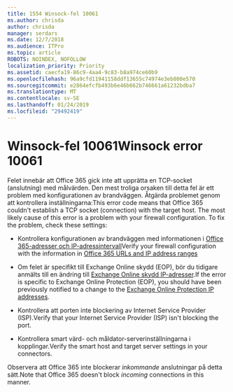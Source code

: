 ```yaml
---
title: 1554 Winsock-fel 10061
ms.author: chrisda
author: chrisda
manager: serdars
ms.date: 12/7/2018
ms.audience: ITPro
ms.topic: article
ROBOTS: NOINDEX, NOFOLLOW
localization_priority: Priority
ms.assetid: caecfa19-86c9-4aa4-9c83-b8a974ce60b9
ms.openlocfilehash: 96a9cfd11941158ddf13655c74974e3eb800e570
ms.sourcegitcommit: e2864efcfb493b6e46b662b746661a61232bdba7
ms.translationtype: MT
ms.contentlocale: sv-SE
ms.lasthandoff: 01/24/2019
ms.locfileid: "29492419"
---
```

# <a name="winsock-error-10061"></a><span data-ttu-id="15b1d-102">Winsock-fel 10061</span><span class="sxs-lookup"><span data-stu-id="15b1d-102">Winsock error 10061</span></span>

<span data-ttu-id="15b1d-p101">Felet innebär att Office 365 gick inte att upprätta en TCP-socket (anslutning) med målvärden. Den mest troliga orsaken till detta fel är ett problem med konfigurationen av brandväggen. Åtgärda problemet genom att kontrollera inställningarna:</span><span class="sxs-lookup"><span data-stu-id="15b1d-p101">This error code means that Office 365 couldn't establish a TCP socket (connection) with the target host. The most likely cause of this error is a problem with your firewall configuration. To fix the problem, check these settings:</span></span>
  
- <span data-ttu-id="15b1d-106">Kontrollera konfigurationen av brandväggen med informationen i [Office 365-adresser och IP-adressintervall](https://docs.microsoft.com/office365/enterprise/urls-and-ip-address-ranges)</span><span class="sxs-lookup"><span data-stu-id="15b1d-106">Verify your firewall configuration with the information in [Office 365 URLs and IP address ranges](https://docs.microsoft.com/office365/enterprise/urls-and-ip-address-ranges)</span></span>
    
- <span data-ttu-id="15b1d-107">Om felet är specifikt till Exchange Online skydd (EOP), bör du tidigare anmälts till en ändring till [Exchange Online skydd IP-adresser](https://docs.microsoft.com/office365/SecurityCompliance/eop/exchange-online-protection-ip-addresses).</span><span class="sxs-lookup"><span data-stu-id="15b1d-107">If the error is specific to Exchange Online Protection (EOP), you should have been previously notified to a change to the [Exchange Online Protection IP addresses](https://docs.microsoft.com/office365/SecurityCompliance/eop/exchange-online-protection-ip-addresses).</span></span>
    
- <span data-ttu-id="15b1d-108">Kontrollera att porten inte blockering av Internet Service Provider (ISP).</span><span class="sxs-lookup"><span data-stu-id="15b1d-108">Verify that your Internet Service Provider (ISP) isn't blocking the port.</span></span>
    
- <span data-ttu-id="15b1d-109">Kontrollera smart värd- och måldator-serverinställningarna i kopplingar.</span><span class="sxs-lookup"><span data-stu-id="15b1d-109">Verify the smart host and target server settings in your connectors.</span></span>
    
<span data-ttu-id="15b1d-110">Observera att Office 365 inte blockerar *inkommande* anslutningar på detta sätt.</span><span class="sxs-lookup"><span data-stu-id="15b1d-110">Note that Office 365 doesn't block  *incoming*  connections in this manner.</span></span> 
  

